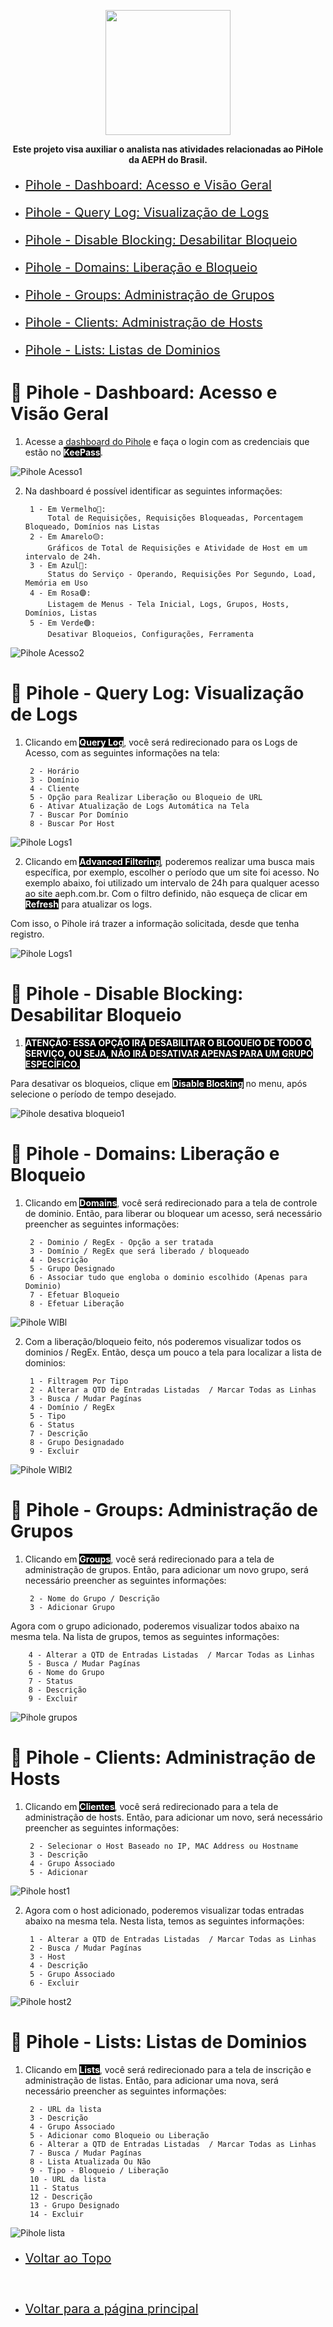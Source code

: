 <p align="center">
    <a href="../README.md">
        <img src="../imagens/aeph-logo.png" width="200px">
    </a>
</p>

<p align="center">
<b>Este projeto visa auxiliar o analista nas atividades relacionadas ao PiHole da AEPH do Brasil.</b>
</p>

- <p style="font-size:20px"> <a href="#acessopihole"> Pihole - Dashboard: Acesso e Visão Geral</a></p>
- <p style="font-size:20px"> <a href="#piholelogs"> Pihole - Query Log: Visualização de Logs</a></p>
- <p style="font-size:20px"> <a href="#piholedisblock"> Pihole - Disable Blocking: Desabilitar Bloqueio</a></p>
- <p style="font-size:20px"> <a href="#piholewlbl"> Pihole - Domains: Liberação e Bloqueio</a></p>
- <p style="font-size:20px"> <a href="#piholegrupos"> Pihole - Groups: Administração de Grupos</a></p>
- <p style="font-size:20px"> <a href="#piholehost"> Pihole - Clients: Administração de Hosts</a></p>
- <p style="font-size:20px"> <a href="#piholelistas"> Pihole - Lists: Listas de Dominios</a></p>


<h1 id="acessopihole">🍓 Pihole - Dashboard: Acesso e Visão Geral</h1>

1. <p>Acesse a <a href="http://10.0.0.52/admin/login">dashboard do Pihole</a> e faça o login com as credenciais que estão no <b style="color:white; background-color:black">KeePass</b>. 
</p>


<img src="../imagens/procedimentos-img/pihole_acesso1.png" alt="Pihole Acesso1">


<br>

2. <p>Na dashboard é possível identificar as seguintes informações:

        1 - Em Vermelho🔴:
            Total de Requisições, Requisições Bloqueadas, Porcentagem Bloqueado, Domínios nas Listas
        2 - Em Amarelo🟡:
            Gráficos de Total de Requisições e Atividade de Host em um intervalo de 24h.
        3 - Em Azul🔵:
            Status do Serviço - Operando, Requisições Por Segundo, Load, Memória em Uso
        4 - Em Rosa🟣:
            Listagem de Menus - Tela Inicial, Logs, Grupos, Hosts, Domínios, Listas
        5 - Em Verde🟢:
            Desativar Bloqueios, Configurações, Ferramenta
</p>


<img src="../imagens/procedimentos-img/pihole_acesso2.png" alt="Pihole Acesso2">


<br>

<h1 id="piholelogs">🍓 Pihole - Query Log: Visualização de Logs</h1>

1. <p>Clicando em <b style="color:white; background-color:black">Query Log</b>, você será redirecionado para os Logs de Acesso, com as seguintes informações na tela:

        2 - Horário
        3 - Domínio
        4 - Cliente
        5 - Opção para Realizar Liberação ou Bloqueio de URL
        6 - Ativar Atualização de Logs Automática na Tela
        7 - Buscar Por Domínio
        8 - Buscar Por Host
</p>


<img src="../imagens/procedimentos-img/pihole_logs (1).png" alt="Pihole Logs1">

<br>

2. <p>Clicando em <b style="color:white; background-color:black">Advanced Filtering</b>, poderemos realizar uma busca mais específica, por exemplo, escolher o período que um site foi acesso. No exemplo abaixo, foi utilizado um intervalo de 24h para qualquer acesso ao site aeph.com.br. Com o filtro definido, não esqueça de clicar em <b style="color:white; background-color:black">Refresh</b> para atualizar os logs.

Com isso, o Pihole irá trazer a informação solicitada, desde que tenha registro.
</p>


<img src="../imagens/procedimentos-img/pihole_logs (2).png" alt="Pihole Logs1">


<br>

<h1 id="piholedisblock">🍓 Pihole - Disable Blocking: Desabilitar Bloqueio</h1>

1. <p><b style="color:white; background-color:black">ATENÇÃO: ESSA OPÇÃO IRÁ DESABILITAR O BLOQUEIO DE TODO O SERVIÇO, OU SEJA, NÃO IRÁ DESATIVAR APENAS PARA UM GRUPO ESPECÍFICO.</b>

Para desativar os bloqueios, clique em <b style="color:white; background-color:black">Disable Blocking</b> no menu, após selecione o período de tempo desejado.

</p>


<img src="../imagens/procedimentos-img/pihole_bloqueio1.png" alt="Pihole desativa bloqueio1">

<br>


<h1 id="piholewlbl">🍓 Pihole - Domains: Liberação e Bloqueio</h1>

1. <p>Clicando em <b style="color:white; background-color:black">Domains</b>, você será redirecionado para a tela de controle de dominio. Então, para liberar ou bloquear um acesso, será necessário preencher as seguintes informações:

        2 - Dominio / RegEx - Opção a ser tratada
        3 - Domínio / RegEx que será liberado / bloqueado
        4 - Descrição
        5 - Grupo Designado
        6 - Associar tudo que engloba o dominio escolhido (Apenas para Dominio)
        7 - Efetuar Bloqueio
        8 - Efetuar Liberação
</p>


<img src="../imagens/procedimentos-img/pihole_dominio1.png" alt="Pihole WlBl">

<br>

2. <p>Com a liberação/bloqueio feito, nós poderemos visualizar todos os dominios / RegEx. Então, desça um pouco a tela para localizar a lista de dominios:

        1 - Filtragem Por Tipo
        2 - Alterar a QTD de Entradas Listadas  / Marcar Todas as Linhas
        3 - Busca / Mudar Pagínas
        4 - Domínio / RegEx
        5 - Tipo
        6 - Status
        7 - Descrição
        8 - Grupo Designadado
        9 - Excluir
</p>


<img src="../imagens/procedimentos-img/pihole_dominio2.png" alt="Pihole WlBl2">

<br>


<h1 id="piholegrupos">🍓 Pihole - Groups: Administração de Grupos</h1>

1. <p>Clicando em <b style="color:white; background-color:black">Groups</b>, você será redirecionado para a tela de administração de grupos. Então, para adicionar um novo grupo, será necessário preencher as seguintes informações:

        2 - Nome do Grupo / Descrição
        3 - Adicionar Grupo

Agora com o grupo adicionado, poderemos visualizar todos abaixo na mesma tela. Na lista de grupos, temos as seguintes informações:


        4 - Alterar a QTD de Entradas Listadas  / Marcar Todas as Linhas
        5 - Busca / Mudar Pagínas
        6 - Nome do Grupo
        7 - Status
        8 - Descrição
        9 - Excluir
</p>


<img src="../imagens/procedimentos-img/pihole_grupos1.png" alt="Pihole grupos">

<br>

<h1 id="piholehost">🍓 Pihole - Clients: Administração de Hosts</h1>

1. <p>Clicando em <b style="color:white; background-color:black">Clientes</b>, você será redirecionado para a tela de administração de hosts. Então, para adicionar um novo, será necessário preencher as seguintes informações:

        2 - Selecionar o Host Baseado no IP, MAC Address ou Hostname
        3 - Descrição
        4 - Grupo Associado
        5 - Adicionar

</p>


<img src="../imagens/procedimentos-img/pihole_host1.png" alt="Pihole host1">

<br>

2. <p>Agora com o host adicionado, poderemos visualizar todas entradas abaixo na mesma tela. Nesta lista, temos as seguintes informações:


        1 - Alterar a QTD de Entradas Listadas  / Marcar Todas as Linhas
        2 - Busca / Mudar Pagínas
        3 - Host
        4 - Descrição
        5 - Grupo Associado
        6 - Excluir
</p>


<img src="../imagens/procedimentos-img/pihole_host2.png" alt="Pihole host2">

<br>

<h1 id="piholelistas">🍓 Pihole - Lists: Listas de Dominios</h1>

1. <p>Clicando em <b style="color:white; background-color:black">Lists</b>, você será redirecionado para a tela de inscrição e administração de listas. Então, para adicionar uma nova, será necessário preencher as seguintes informações:

        2 - URL da lista
        3 - Descrição
        4 - Grupo Associado
        5 - Adicionar como Bloqueio ou Liberação
        6 - Alterar a QTD de Entradas Listadas  / Marcar Todas as Linhas
        7 - Busca / Mudar Pagínas
        8 - Lista Atualizada Ou Não
        9 - Tipo - Bloqueio / Liberação
        10 - URL da lista
        11 - Status
        12 - Descrição
        13 - Grupo Designado
        14 - Excluir

</p>


<img src="../imagens/procedimentos-img/pihole_listas1.png" alt="Pihole lista">

<br>


- <p style="font-size:20px"> <a href="#"> Voltar ao Topo</a></p>

<br>

- <p style="font-size:20px"> <a href="../README.md"> Voltar para a página principal</a></p>